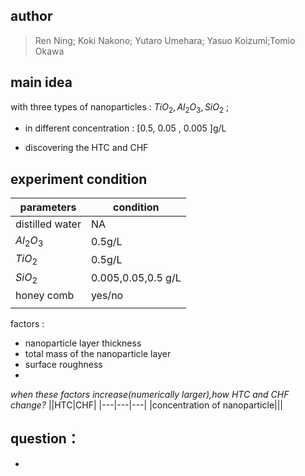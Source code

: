## author 
> Ren Ning; Koki Nakono; Yutaro Umehara; Yasuo Koizumi;Tomio Okawa

## main idea 
with three types of nanoparticles : 
$TiO_2,Al_2O_3,SiO_2$ ;
* in different concentration : [0.5, 0.05 , 0.005 ]g/L

* discovering the HTC and CHF


## experiment condition 
|parameters|condition|
|---|---|
|distilled water|NA|
|$Al_2O_3$|0.5g/L|
|$TiO_2$|0.5g/L|
|$SiO_2$|0.005,0.05,0.5 g/L|
|honey comb|yes/no|
|||


factors :
* nanoparticle layer thickness 
* total mass of the nanoparticle layer
* surface roughness
* 
*when these factors increase(numerically larger),how HTC and CHF change?*
||HTC|CHF|
|---|---|---|
|concentration of nanoparticle|||


## question：
* 
